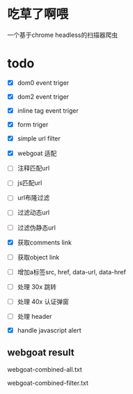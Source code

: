 # 吃草了啊喂

一个基于chrome headless的扫描器爬虫

# todo

- [x] dom0 event triger
- [x] dom2 event triger
- [x] inline tag event triger
- [x] form triger
- [x] simple url filter
- [x] webgoat 适配
- [ ] 注释匹配url
- [ ] js匹配url
- [ ] url布隆过滤
- [ ] 过滤动态url
- [ ] 过滤伪静态url
- [x] 获取comments link
- [ ] 获取object link
- [ ] 增加a标签src, href, data-url, data-href
- [ ] 处理 30x 跳转
- [ ] 处理 40x 认证弹窗
- [ ] 处理 header
- [x] handle javascript alert



## webgoat result

webgoat-combined-all.txt

webgoat-combined-filter.txt


